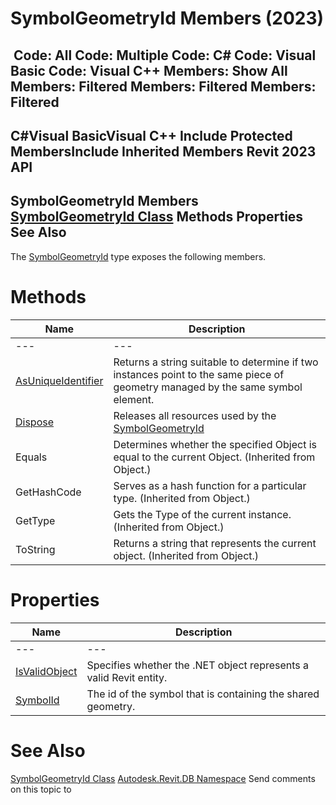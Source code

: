 # SymbolGeometryId Members (2023)

﻿
 Code: All Code: Multiple Code: C# Code: Visual Basic Code: Visual C++  Members: Show All Members: Filtered Members: Filtered Members: Filtered   
---  
C#Visual BasicVisual C++
Include Protected MembersInclude Inherited Members
Revit 2023 API  
---  
SymbolGeometryId Members  
[SymbolGeometryId Class](386b1518-9376-b3bc-8751-29189af6d154.md "SymbolGeometryId Class") Methods Properties See Also  
---  
The [SymbolGeometryId](386b1518-9376-b3bc-8751-29189af6d154.md "SymbolGeometryId Class") type exposes the following members.
# Methods
| Name | Description |
| --- | --- |
| --- | --- | --- |
| [AsUniqueIdentifier](b3d48051-1d8f-b2bf-5051-87be9b032694.md "AsUniqueIdentifier Method") | Returns a string suitable to determine if two instances point to the same piece of geometry managed by the same symbol element. |
| [Dispose](62489efe-a398-9d2c-3fc3-3d3dbe65fff5.md "Dispose Method") | Releases all resources used by the [SymbolGeometryId](386b1518-9376-b3bc-8751-29189af6d154.md "SymbolGeometryId Class") |
| Equals | Determines whether the specified Object is equal to the current Object. (Inherited from Object.) |
| GetHashCode | Serves as a hash function for a particular type.  (Inherited from Object.) |
| GetType | Gets the Type of the current instance. (Inherited from Object.) |
| ToString | Returns a string that represents the current object. (Inherited from Object.) |

# Properties
| Name | Description |
| --- | --- |
| --- | --- | --- |
| [IsValidObject](4ca77878-a891-17ec-c869-e5e2e6de7453.md "IsValidObject Property") | Specifies whether the .NET object represents a valid Revit entity. |
| [SymbolId](39b90860-d958-7b9e-2975-90c41a36b9e1.md "SymbolId Property") | The id of the symbol that is containing the shared geometry. |

# See Also
[SymbolGeometryId Class](386b1518-9376-b3bc-8751-29189af6d154.md "SymbolGeometryId Class")
[Autodesk.Revit.DB Namespace](87546ba7-461b-c646-cbb1-2cb8f5bff8b2.md "Autodesk.Revit.DB Namespace")
Send comments on this topic to 